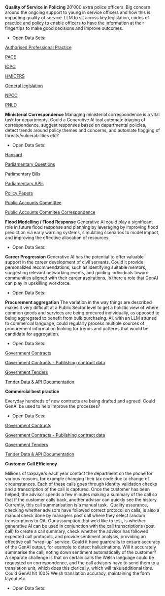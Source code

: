 


**Quality of Service in Policing**
20'000 extra police officers. 
Big concern around the ongoing support to young in service officers and how this is impacting quality of service. LLM to sit across key legislation, codes of practice and policy to enable officers to have the information at their fingertips to make good decisions and improve outcomes.

- Open Data Sets:

[Authorised Professional Practice](https://www.college.police.uk/app)

[PACE](https://www.legislation.gov.uk/ukpga/1984/60/contents)

[IOPC](https://www.policeconduct.gov.uk/publications-library)

[HMICFRS](https://hmicfrs.justiceinspectorates.gov.uk/police-forces/publications/)

[General legislation](https://www.legislation.gov.uk/)

[NPCC](https://www.npcc.police.uk/publications/All-publications/)

[PNLD](https://www.pnld.co.uk/)

**Ministerial Correspondence**
Managing ministerial correspondence is a vital task for departments. 
Could a Generative AI tool automate triaging of correspondence, suggest responses based on departmental policies, detect trends around policy themes and concerns, and automate flagging of threats/vulnerabilities etc?

- Open Data Sets:

[Hansard](https://hansard.parliament.uk/)

[Parliamentary Questions](https://questions-statements.parliament.uk/)

[Parlimentary Bills](https://bills.parliament.uk/)

[Parliamentary APIs](https://developer.parliament.uk/)

[Policy Papers](https://www.gov.uk/search/policy-papers-and-consultations)

[Public Accounts Committee](https://committees.parliament.uk/committee/127/public-accounts-committee/publications/)

[Public Accounts Commitee Correspondance](https://committees.parliament.uk/committee/127/public-accounts-committee/publications/3/correspondence/)

**Flood Modelling / Flood Response**
Generative AI could play a significant role in future flood response and planning by leveraging by improving flood prediction via early warning systems, simulating scenarios to model impact, and improving the effective allocation of resources.

- Open Data Sets:


**Career Progression**
Generative AI has the potential to offer valuable support in the career development of civil servants. 
Could it provide personalized recommendations, such as identifying suitable mentors, suggesting relevant networking events, and guiding individuals toward communities aligned with their career aspirations.
Is there a role that GenAI can play in upskilling workforce.

- Open Data Sets:


**Procurement aggregation**
The variation in the way things are described makes it very difficult at a Public Sector level to get a holistic view of where common goods and services are being procured individually, as opposed to being aggregated to benefit from bulk purchasing. 
AI, with an LLM attuned to commercial language, could regularly process multiple sources of procurement information looking for trends and patterns that would be candidate for aggregation.

- Open Data Sets:

[Government Contracts](https://www.gov.uk/government/publications/open-standards-for-government/open-contracting-data-standard-profile)

[Government Contracts - Publishing contract data](https://www.gov.uk/government/publications/open-standards-for-government/open-contracting-data-standard-profile)

[Government Tenders](https://www.find-tender.service.gov.uk/Search)

[Tender Data & API Documentation](https://www.find-tender.service.gov.uk/Developer/Documentation)

**Commercial best practice**

Everyday hundreds of new contracts are being drafted and agreed. Could GenAI be used to help improve the processes?

- Open Data Sets:

[Government Contracts](https://www.gov.uk/government/publications/open-standards-for-government/open-contracting-data-standard-profile)

[Government Contracts - Publishing contract data](https://www.gov.uk/government/publications/open-standards-for-government/open-contracting-data-standard-profile)

[Government Tenders](https://www.find-tender.service.gov.uk/Search)

[Tender Data & API Documentation](https://www.find-tender.service.gov.uk/Developer/Documentation)


**Customer Call Efficiency**

Millions of taxpayers each year contact the department on the phone for various reasons, for example changing their tax code due to change of circumstances. Each of these calls goes through identity validation checks and a transcription of the call is captured. Once the customer has been helped, the advisor spends a few minutes making a summary of the call so that if the customer calls back, another advisor can quickly see the history. Currently, this call summarisation is a manual task.  Quality assurance, checking whether advisors have followed correct protocol on calls, is also a manual check done by managers post call where they select random transcriptions to QA. Our assumption that we’d like to test, is whether generative AI can be used in conjunction with the call transcriptions (post call) to create a call summary, check whether the advisor has followed expected call protocols, and provide sentiment analysis, providing an effective call “wrap-up” service. Could it have guardrails to ensure accuracy of the GenAI output, for example to detect hallucinations. Will it accurately summarise the call, noting down sentiment automatically of the customer?  A separate challenge is that on certain calls the Welsh language could be requested on correspondence, and the call advisors have to send them to a translation unit, which does this clerically, which will take additional time. Could GenAI hit 100% Welsh translation accuracy, maintaining the form layout etc.
- Open Data Sets:

